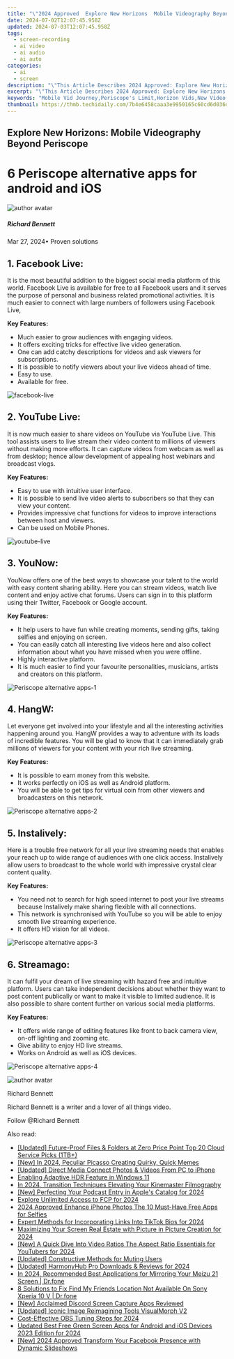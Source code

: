 ```yaml
---
title: "\"2024 Approved  Explore New Horizons  Mobile Videography Beyond Periscope\""
date: 2024-07-02T12:07:45.958Z
updated: 2024-07-03T12:07:45.958Z
tags: 
  - screen-recording
  - ai video
  - ai audio
  - ai auto
categories: 
  - ai
  - screen
description: "\"This Article Describes 2024 Approved: Explore New Horizons: Mobile Videography Beyond Periscope\""
excerpt: "\"This Article Describes 2024 Approved: Explore New Horizons: Mobile Videography Beyond Periscope\""
keywords: "Mobile Vid Journey,Periscope's Limit,Horizon Vids,New Video Frontier,Videography Shift,Beyond Periscope,Mobile Vids Explore"
thumbnail: https://thmb.techidaily.com/7b4e6458caaa3e9950165c60cd6d036d2d81733c195f98fbf5326f59e3a1eeef.jpg
---
```


## Explore New Horizons: Mobile Videography Beyond Periscope

# 6 Periscope alternative apps for android and iOS

![author avatar](https://images.wondershare.com/filmora/article-images/richard-bennett.jpg)

##### Richard Bennett

 Mar 27, 2024• Proven solutions

[](https://live.fb.com/)

## 1\. Facebook Live:

It is the most beautiful addition to the biggest social media platform of this world. Facebook Live is available for free to all Facebook users and it serves the purpose of personal and business related promotional activities. It is much easier to connect with large numbers of followers using Facebook Live,

**Key Features:**

* Much easier to grow audiences with engaging videos.
* It offers exciting tricks for effective live video generation.
* One can add catchy descriptions for videos and ask viewers for subscriptions.
* It is possible to notify viewers about your live videos ahead of time.
* Easy to use.
* Available for free.

![facebook-live](https://images.wondershare.com/filmora/article-images/facebook-live.jpg)

[](https://www.youtube.com/channel/UC4R8DWoMoI7CAwX8%5FLjQHig)

## 2\. YouTube Live:

It is now much easier to share videos on YouTube via YouTube Live. This tool assists users to live stream their video content to millions of viewers without making more efforts. It can capture videos from webcam as well as from desktop; hence allow development of appealing host webinars and broadcast vlogs.

**Key Features:**

* Easy to use with intuitive user interface.
* It is possible to send live video alerts to subscribers so that they can view your content.
* Provides impressive chat functions for videos to improve interactions between host and viewers.
* Can be used on Mobile Phones.

![youtube-live](https://images.wondershare.com/filmora/article-images/youtube-live.jpg)

[](https://www.younow.com/)

## 3\. YouNow:

YouNow offers one of the best ways to showcase your talent to the world with easy content sharing ability. Here you can stream videos, watch live content and enjoy active chat forums. Users can sign in to this platform using their Twitter, Facebook or Google account.

**Key Features:**

* It help users to have fun while creating moments, sending gifts, taking selfies and enjoying on screen.
* You can easily catch all interesting live videos here and also collect information about what you have missed when you were offline.
* Highly interactive platform.
* It is much easier to find your favourite personalities, musicians, artists and creators on this platform.

![Periscope alternative apps-1](https://images.wondershare.com/filmora/article-images/periscope-alternative-apps-1.jpg)

[](https://www.hangwith.com/)

## 4\. HangW:

Let everyone get involved into your lifestyle and all the interesting activities happening around you. HangW provides a way to adventure with its loads of incredible features. You will be glad to know that it can immediately grab millions of viewers for your content with your rich live streaming.

**Key Features:**

* It is possible to earn money from this website.
* It works perfectly on iOS as well as Android platform.
* You will be able to get tips for virtual coin from other viewers and broadcasters on this network.

![Periscope alternative apps-2](https://images.wondershare.com/filmora/article-images/periscope-alternative-apps-2.jpg)

[](http://www.instalively.com/)

## 5\. Instalively:

Here is a trouble free network for all your live streaming needs that enables your reach up to wide range of audiences with one click access. Instalively allow users to broadcast to the whole world with impressive crystal clear content quality.

**Key Features:**

* You need not to search for high speed internet to post your live streams because Instalively make sharing flexible with all connections.
* This network is synchronised with YouTube so you will be able to enjoy smooth live streaming experience.
* It offers HD vision for all videos.

![Periscope alternative apps-3](https://images.wondershare.com/filmora/article-images/periscope-alternative-apps-3.jpg)

[](http://www.streamago.com/)

## 6\. Streamago:

It can fulfil your dream of live streaming with hazard free and intuitive platform. Users can take independent decisions about whether they want to post content publically or want to make it visible to limited audience. It is also possible to share content further on various social media platforms.

**Key Features:**

* It offers wide range of editing features like front to back camera view, on-off lighting and zooming etc.
* Give ability to enjoy HD live streams.
* Works on Android as well as iOS devices.

![Periscope alternative apps-4](https://images.wondershare.com/filmora/article-images/periscope-alternative-apps-4.jpg)

![author avatar](https://images.wondershare.com/filmora/article-images/richard-bennett.jpg)

Richard Bennett

Richard Bennett is a writer and a lover of all things video.

Follow @Richard Bennett


<ins class="adsbygoogle"
     style="display:block"
     data-ad-format="autorelaxed"
     data-ad-client="ca-pub-7571918770474297"
     data-ad-slot="1223367746"></ins>



<ins class="adsbygoogle"
     style="display:block"
     data-ad-client="ca-pub-7571918770474297"
     data-ad-slot="8358498916"
     data-ad-format="auto"
     data-full-width-responsive="true"></ins>


<span class="atpl-alsoreadstyle">Also read:</span>
<div><ul>
<li><a href="https://fox-access.techidaily.com/updated-future-proof-files-and-folders-at-zero-price-point-top-20-cloud-service-picks-1tbplus/"><u>[Updated] Future-Proof Files & Folders at Zero Price Point  Top 20 Cloud Service Picks (1TB+)</u></a></li>
<li><a href="https://fox-access.techidaily.com/new-in-2024-peculiar-picasso-creating-quirky-quick-memes/"><u>[New] In 2024, Peculiar Picasso  Creating Quirky, Quick Memes</u></a></li>
<li><a href="https://fox-access.techidaily.com/updated-direct-media-connect-photos-and-videos-from-pc-to-iphone/"><u>[Updated] Direct Media Connect  Photos & Videos From PC to iPhone</u></a></li>
<li><a href="https://fox-access.techidaily.com/enabling-adaptive-hdr-feature-in-windows-11/"><u>Enabling Adaptive HDR Feature in Windows 11</u></a></li>
<li><a href="https://fox-access.techidaily.com/in-2024-transition-techniques-elevating-your-kinemaster-filmography/"><u>In 2024, Transition Techniques  Elevating Your Kinemaster Filmography</u></a></li>
<li><a href="https://fox-access.techidaily.com/new-perfecting-your-podcast-entry-in-apples-catalog-for-2024/"><u>[New] Perfecting Your Podcast Entry in Apple's Catalog for 2024</u></a></li>
<li><a href="https://fox-access.techidaily.com/explore-unlimited-access-to-fcp-for-2024/"><u>Explore Unlimited Access to FCP for 2024</u></a></li>
<li><a href="https://fox-access.techidaily.com/2024-approved-enhance-iphone-photos-the-10-must-have-free-apps-for-selfies/"><u>2024 Approved  Enhance iPhone Photos  The 10 Must-Have Free Apps for Selfies</u></a></li>
<li><a href="https://fox-access.techidaily.com/expert-methods-for-incorporating-links-into-tiktok-bios-for-2024/"><u>Expert Methods for Incorporating Links Into TikTok Bios for 2024</u></a></li>
<li><a href="https://fox-access.techidaily.com/maximizing-your-screen-real-estate-with-picture-in-picture-creation-for-2024/"><u>Maximizing Your Screen Real Estate with Picture in Picture Creation for 2024</u></a></li>
<li><a href="https://facebook-record-videos.techidaily.com/new-a-quick-dive-into-video-ratios-the-aspect-ratio-essentials-for-youtubers-for-2024/"><u>[New] A Quick Dive Into Video Ratios  The Aspect Ratio Essentials for YouTubers for 2024</u></a></li>
<li><a href="https://instagram-clips.techidaily.com/updated-constructive-methods-for-muting-users/"><u>[Updated] Constructive Methods for Muting Users</u></a></li>
<li><a href="https://screen-activity-recording.techidaily.com/updated-harmonyhub-pro-downloads-and-reviews-for-2024/"><u>[Updated] HarmonyHub Pro Downloads & Reviews for 2024</u></a></li>
<li><a href="https://screen-mirror.techidaily.com/in-2024-recommended-best-applications-for-mirroring-your-meizu-21-screen-drfone-by-drfone-android/"><u>In 2024, Recommended Best Applications for Mirroring Your Meizu 21 Screen | Dr.fone</u></a></li>
<li><a href="https://location-fake.techidaily.com/8-solutions-to-fix-find-my-friends-location-not-available-on-sony-xperia-10-v-drfone-by-drfone-virtual-android/"><u>8 Solutions to Fix Find My Friends Location Not Available On Sony Xperia 10 V | Dr.fone</u></a></li>
<li><a href="https://discord-videos.techidaily.com/new-acclaimed-discord-screen-capture-apps-reviewed/"><u>[New] Acclaimed Discord Screen Capture Apps Reviewed</u></a></li>
<li><a href="https://some-knowledge.techidaily.com/updated-iconic-image-reimagining-tools-visualmorph-v2/"><u>[Updated] Iconic Image Reimagining Tools  VisualMorph V2</u></a></li>
<li><a href="https://screen-sharing-recording.techidaily.com/cost-effective-obs-tuning-steps-for-2024/"><u>Cost-Effective OBS Tuning Steps for 2024</u></a></li>
<li><a href="https://ai-video-tools.techidaily.com/updated-best-free-green-screen-apps-for-android-and-ios-devices-2023-edition-for-2024/"><u>Updated Best Free Green Screen Apps for Android and iOS Devices 2023 Edition for 2024</u></a></li>
<li><a href="https://facebook-video-recording.techidaily.com/new-2024-approved-transform-your-facebook-presence-with-dynamic-slideshows/"><u>[New] 2024 Approved  Transform Your Facebook Presence with Dynamic Slideshows</u></a></li>
</ul></div>
